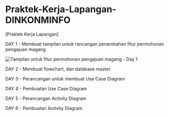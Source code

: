 # Praktek-Kerja-Lapangan-DINKONMINFO
[Praktek Kerja Lapangan]

DAY 1 - Membuat tampilan untuk rancangan penambahan fitur permohonan pengajuan magang

![Tampilan untuk fitur permohonan pengajuan magang - Day 1](https://github.com/user-attachments/assets/3781d1e7-9397-4c2b-a35e-1e3dd568bba0)


DAY 2 - Membuat flowchart, dan database master.

DAY 3 - Perancangan untuk membuat Use Case Diagram

DAY 4 - Pembuatan Use Case Diagram

DAY 5 - Perancangan Activity Diagram

DAY 6 - Pembuatan Activity Diagram
